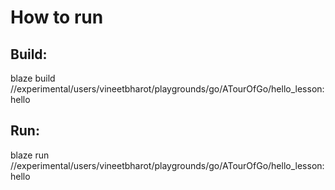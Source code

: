 # How to run
## Build:
blaze build //experimental/users/vineetbharot/playgrounds/go/ATourOfGo/hello_lesson:hello
## Run:
blaze run //experimental/users/vineetbharot/playgrounds/go/ATourOfGo/hello_lesson:hello